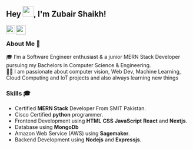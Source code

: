 ## Hey <img src="https://github.com/TheDudeThatCode/TheDudeThatCode/blob/master/Assets/Hi.gif" width="29px">, I'm Zubair Shaikh!

<a href="https://www.linkedin.com/in/zubair-shaikh-2603871b0/">
  <img align="left" width="24px" src="https://cdn.jsdelivr.net/npm/simple-icons@v3/icons/linkedin.svg"  />
</a>
<a href="mailto:shahzubair269@gmail.com">
  <img align="left" width="26px" src="https://cdn.jsdelivr.net/npm/simple-icons@v3/icons/gmail.svg" />
</a>
<!-- <a href="https://qasim1020.medium.com/">
  <img align="left" width="26px" src="https://cdn.jsdelivr.net/npm/simple-icons@v3/icons/medium.svg" />
</a> -->

<br />

### About Me 🚀
🎓 I’m a Software Engineer enthusiast & a junior MERN Stack Developer pursuing my Bachelors in Computer Science & Engineering. </br>
👨‍💻  I am passionate about computer vision, Web Dev, Machine Learning, Cloud Computing and IoT projects and also always learning new things
<!--
### My Experiences 🙌

 - [Lead Pakistan Chapter](https://omdena.com/omdena-chapter-page-pakistan/) - Under the vision to establish an ecosystem to educate human resources & remove technology gap from Pakistan become lead of [Omdena Pakistan Chapter](https://www.facebook.com/OmdenaPK/).
- [Jr.Machine Learning Engineer](https://omdena.com/) - Jr. Machine Learning Engineer at world's #1 platform for building Artificial Intelligence i:e [Omdena](https://omdena.com/) with 20,000+ collaborators from different places around the world.
- [Jr.Data Scientist ](https://www.linkedin.com/company/aisol-ai-solutions/) -AISOL was a startup form providing Artficial Intellgence Services and I served as Jr.Data Scientist on different Projects.
- Ambassador at [Data Science Journey Pakistan](https://www.linkedin.com/company/data-science-journey-pakistan/) - served as Ambassador to promote Data Science in Pakistan through  variety of valuable courses related to Data Science.
- Data Science & Bussiness Analyst at [The Spark Foundation](https://www.thesparksfoundationsingapore.org/) - part of sparks foundation as internee of Data Science & bussiness analytics to work on different projects.
- Front-end web Develper at [AGM](https://www.linkedin.com/company/agm-kuwait-&-partners/) - Served as Internee of Front end Development at AGM for developing a website front view.

### Honors & Awards 🏅
-  Selected as 1 of 500 recipients for the [Deep learning Scholarship](https://www.udacity.com/bertelsmann-tech-scholarships) designed to upskill professionals interested in using emerging Deep Learning technologies to enhance their organization's IT infrastructure.
-  Selected as 1 of 500 recipients for the [Intel® Edge AI Scholarship Program](https://www.udacity.com/scholarships/intel-edge-ai-scholarship) designed to upskill professionals interested in using Intel® Edge technologies.
-->
### Skills 🎓
- Certified <strong>MERN Stack</strong> Developer From SMIT Pakistan.
- Cisco Certified <strong>python</strong> programmer.
- Frontend Development using <strong>HTML</strong> <strong>CSS</strong> <strong>JavaScript</strong> <strong>React</strong> and <strong>Nextjs</strong>. 
- Database using <strong>MongoDb </strong>
- Amazon Web Service (AWS) using  <strong>Sagemaker</strong>.
- Backend Development using <strong>Nodejs</strong> and <strong>Expressjs</strong>. 





